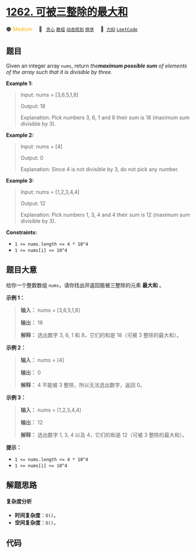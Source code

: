 # [1262. 可被三整除的最大和](https://2xiao.github.io/leetcode-js/problem/1262.html)

🟠 <font color=#ffb800>Medium</font>&emsp; 🔖&ensp; [`贪心`](/tag/greedy.md) [`数组`](/tag/array.md) [`动态规划`](/tag/dynamic-programming.md) [`排序`](/tag/sorting.md)&emsp; 🔗&ensp;[`力扣`](https://leetcode.cn/problems/greatest-sum-divisible-by-three) [`LeetCode`](https://leetcode.com/problems/greatest-sum-divisible-by-three)

## 题目

Given an integer array `nums`, return _the**maximum possible sum** of elements
of the array such that it is divisible by three_.



**Example 1:**

> Input: nums = [3,6,5,1,8]
> 
> Output: 18
> 
> Explanation: Pick numbers 3, 6, 1 and 8 their sum is 18 (maximum sum divisible by 3).

**Example 2:**

> Input: nums = [4]
> 
> Output: 0
> 
> Explanation: Since 4 is not divisible by 3, do not pick any number.

**Example 3:**

> Input: nums = [1,2,3,4,4]
> 
> Output: 12
> 
> Explanation: Pick numbers 1, 3, 4 and 4 their sum is 12 (maximum sum divisible by 3).

**Constraints:**

  * `1 <= nums.length <= 4 * 10^4`
  * `1 <= nums[i] <= 10^4`


## 题目大意

给你一个整数数组 `nums`，请你找出并返回能被三整除的元素 **最大和** 。



**示例 1：**

> 
> 
> 
> 
> 
> **输入：** nums = [3,6,5,1,8]
> 
> **输出：** 18
> 
> **解释：** 选出数字 3, 6, 1 和 8，它们的和是 18（可被 3 整除的最大和）。

**示例 2：**

> 
> 
> 
> 
> 
> **输入：** nums = [4]
> 
> **输出：** 0
> 
> **解释：** 4 不能被 3 整除，所以无法选出数字，返回 0。
> 
> 

**示例 3：**

> 
> 
> 
> 
> 
> **输入：** nums = [1,2,3,4,4]
> 
> **输出：** 12
> 
> **解释：** 选出数字 1, 3, 4 以及 4，它们的和是 12（可被 3 整除的最大和）。
> 
> 



**提示：**

  * `1 <= nums.length <= 4 * 10^4`
  * `1 <= nums[i] <= 10^4`


## 解题思路

#### 复杂度分析

- **时间复杂度**：`O()`，
- **空间复杂度**：`O()`，

## 代码

```javascript

```